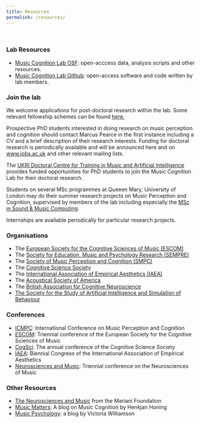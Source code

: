 ```yaml
---
title: Resources
permalink: /resources/
---
```


<br>

### Lab Resources

<ul>
<li><a href="https://osf.io/m7wzn/">Music Cognition Lab OSF</a>: open-acccess data, analysis scripts and other resources.</li>
<li><a href="https://github.com/Music-Cognition-Lab">Music Cognition Lab Github</a>: open-access software and code written by lab members.</li>
</ul>

### Join the lab

We welcome applications for post-doctoral research within the
lab. Some relevant fellowship schemes can be found <a
href="http://c4dm.eecs.qmul.ac.uk/fellowships.html">here.</a>

Prospective PhD students interested in doing research on music
perception and cognition should contact Marcus Pearce in the first
instance including a CV and a brief description of their research
interests. Funding for doctoral research is periodically available and
will be announced here and on <a
href="http://www.jobs.ac.uk">www.jobs.ac.uk</a> and other relevant
mailing lists.

The <a href="http://aim.qmul.ac.uk/">UKRI Doctoral Centre for Training
in Music and Artificial Intelligence</a> provides funded opportunities
for PhD students to join the Music Cognition Lab for their doctoral
research.

Students on several MSc programmes at Queeen Mary, University of
London may do their summer research projects on Music Perception and
Cognition, supervised by members of the lab including especially the <a
href="http://eecs.qmul.ac.uk/postgraduate/programmes/pg-courses/129308.html">MSc
in Sound &amp; Music Computing</a>.

Internships are available periodically for particular research projects.

### Organisations

<ul>
<li>The&nbsp;<a href="https://www.escomsociety.org/">European Society for the Cognitive Sciences of Music (ESCOM)</a></li>
<li>The&nbsp;<a href="https://www.sempre.org.uk/">Society for Education, Music and Psychology Research (SEMPRE)</a></li>
<li>The&nbsp;<a href="https://www.musicperception.org/">Society of Music Perception and Cognition (SMPC)</a></li>
<li>The&nbsp;<a href="https://cognitivesciencesociety.org/">Cognitive Science Society</a></li>
<li>The&nbsp;<a href="https://www.science-of-aesthetics.org/">International Association of Empirical Aesthetics (IAEA)</a></li>
<li>The&nbsp;<a href="https://acousticalsociety.org/">Acoustical Society of America</a></li>
<li>The&nbsp;<a href="https://www.bacn.co.uk/">British Association for Cognitive Neuroscience</a></li>
<li><a href="https://www.aisb.org.uk/">The Society for the Study of Artificial Intelligence and Simulation of Behaviour</a></li>
</ul>

### Conferences

<ul>
<li><a href="https://www.icmpc.org/">ICMPC</a>: International Conference on Music Perception and Cognition</li>
<li><a href="https://www.escomsociety.org/conferences">ESCOM</a>: Triennial conference of the European Society for the Cognitive Sciences of Music</li>
<li><a href="https://www.cognitivesciencesociety.org/conference/">CogSci</a>: The annual conference of the Cognitive Science Society</li>
<li><a href="https://science-of-aesthetics.org/congresses.html">IAEA</a>: Biennial Congress of the International Association of Empirical Aesthetics</li>
<li><a href="https://www.fondazione-mariani.org/en/congressi/">Neurosciences and Music</a>: Triennial conference on the Neurosciences of Music</li>
</ul>

### Other Resources

<ul>
<li><a href="https://www.fondazione-mariani.org/en/categoria_pubblicazione/neuromusic-publications/">The Neurosciences and Music</a>&nbsp;from the Mariani Foundation</li>
<li><a href="https://musiccognition.blogspot.co.uk/">Music Matters</a>: A blog on Music Cognition by Henkjan Honing</li>
<li><a href="https://musicpsychology.co.uk/">Music Psychology</a>: a blog by Victoria Williamson</li>
</ul>

